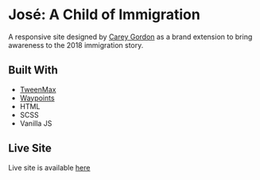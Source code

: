 # José: A Child of Immigration

A responsive site designed by [Carey Gordon](https://careygordon.com) as a brand extension to bring awareness to the 2018 immigration story.

## Built With

* [TweenMax](https://greensock.com/tweenmax)
* [Waypoints](http://imakewebthings.com/waypoints/)
* HTML
* SCSS
* Vanilla JS


## Live Site

Live site is available [here](http://angelicadewit.com/jose) 
